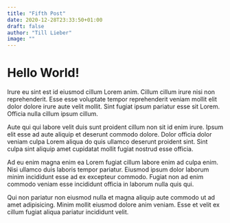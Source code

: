 ```yaml
---
title: "Fifth Post"
date: 2020-12-28T23:33:50+01:00
draft: false
author: "Till Lieber"
image: ""
---
```


# Hello World!

Irure eu sint est id eiusmod cillum Lorem anim. Cillum cillum irure nisi non reprehenderit. Esse esse voluptate tempor reprehenderit veniam mollit elit dolor dolore irure aute velit mollit. Sint fugiat ipsum pariatur esse sit Lorem. Officia nulla cillum ipsum cillum.

Aute qui qui labore velit duis sunt proident cillum non sit id enim irure. Ipsum elit esse ad aute aliquip et deserunt commodo dolore. Dolor officia dolor veniam culpa Lorem aliqua do quis ullamco deserunt proident sint. Sint culpa sint aliquip amet cupidatat mollit fugiat nostrud esse officia.

Ad eu enim magna enim ea Lorem fugiat cillum labore enim ad culpa enim. Nisi ullamco duis laboris tempor pariatur. Eiusmod ipsum dolor laborum minim incididunt esse ad ex excepteur commodo. Fugiat non ad enim commodo veniam esse incididunt officia in laborum nulla quis qui.

Qui non pariatur non eiusmod nulla et magna aliquip aute commodo ut ad amet adipisicing. Minim mollit eiusmod dolore anim veniam. Esse et velit ex cillum fugiat aliqua pariatur incididunt velit.